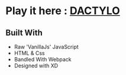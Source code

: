 # Play it here : [DACTYLO](http://dactylo.aubbusta.com)

## Built With

* Raw 'VanillaJs' JavaScript
* HTML & Css
* Bandled With Webpack 
* Designed with XD
